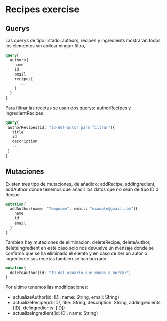 # Recipes exercise

## Querys

Las querys de tipo listado: authors, recipes y ingredients mostraran todos los elementos sin aplicar ningun filtro,

```graphql
query{
  authors{
    name
    id
    email
    recipes{
      ...
    }
  }
}
```
 Para filtrar las recetas se usan dos querys: authorRecipes y ingredientRecipes
 
 ```graphql
query{
  authorRecipes(id: "id-del-autor para filtrar"){
    title
    id
    description
    ...
  }
}
```

## Mutaciones

Existen tres tipo de mutaciones, de añadido: addRecipe, addIngredient, addAuthor donde tenemos que añadir los datos que no sean de tipo ID ó Recipe

```graphql
mutation{
  addAuthor(name: "Tempname", email: "example@gmail.com"){
    name
    id
    email
  }
}
```

Tambien hay mutaciones de eliminacion:  deleteRecipe, deleteAuthor, deleteIngredient en este caso solo nos devuelve un mensaje donde se confirma que se ha eliminado el elemto y en caso de ser un autor o ingrediente sus recetas tambien se han borrado

```graphql
mutation{
  deleteAuthor(id: "ID del usuario que vamos a borrar")
}
```

Por ultimo tenemos las modificaciones:
+ actualizeAuthor(id: ID!, name: String, email: String)
+ actualizeRecipe(id: ID!, title: String, description: String, addingredients: [ID], delingredients: [ID])
+ actualizeIngredient(id: ID!, name: String)

